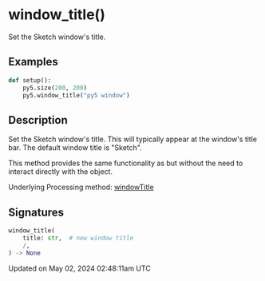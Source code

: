 # window_title()

Set the Sketch window's title.

## Examples

<div class="example-table">

<div class="example-row"><div class="example-cell-image">

</div><div class="example-cell-code">

```python
def setup():
    py5.size(200, 200)
    py5.window_title("py5 window")
```

</div></div>

</div>

## Description

Set the Sketch window's title. This will typically appear at the window's title bar. The default window title is "Sketch".

This method provides the same functionality as [](py5surface_set_title) but without the need to interact directly with the [](py5surface) object.

Underlying Processing method: [windowTitle](https://processing.org/reference/windowTitle_.html)

## Signatures

```python
window_title(
    title: str,  # new window title
    /,
) -> None
```

Updated on May 02, 2024 02:48:11am UTC
